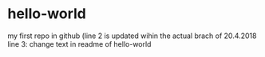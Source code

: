 # hello-world
my first repo in github (line 2 is updated wihin the actual brach of 20.4.2018
line 3: change text in readme of hello-world 
